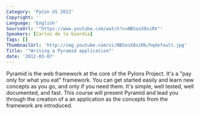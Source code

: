 ```yaml
---
Category: 'PyCon US 2012'
Copyright: ''
Language: 'English'
SourceUrl: '"https://www.youtube.com/watch?v=NBSosX8xiRk"'
Speakers: [Carlos de la Guardia]
Tags: []
ThumbnailUrl: 'http://img.youtube.com/vi/NBSosX8xiRk/hqdefault.jpg'
Title: '"Writing a Pyramid application"'
date: '2012-03-07'
---
```

Pyramid is the web framework at the core of the Pylons Project. It's a "pay
only for what you eat" framework. You can get started easily and learn new
concepts as you go, and only if you need them. It's simple, well tested, well
documented, and fast. This course will present Pyramid and lead you through
the creation of a an application as the concepts from the framework are
introduced.

